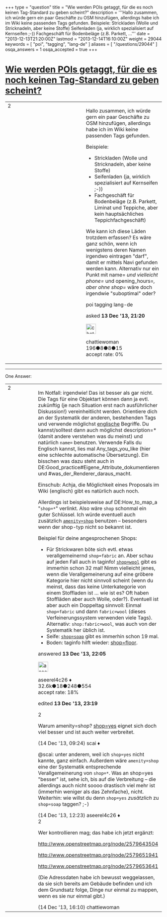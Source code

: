 +++
type = "question"
title = "Wie werden POIs getaggt, für die es noch keinen Tag-Standard zu geben scheint?"
description = '''Hallo zusammen, ich würde gern ein paar Geschäfte zu OSM hinzufügen, allerdings habe ich im Wiki keine passenden Tags gefunden. Beispiele:  Strickladen (Wolle und Stricknadeln, aber keine Stoffe) Seifenladen (ja, wirklich spezialisiert auf Kernseifen ;-)) Fachgeschäft für Bodenbeläge (z.B. Parkett, ...'''
date = "2013-12-13T21:20:00Z"
lastmod = "2013-12-14T16:10:00Z"
weight = 29044
keywords = [ "poi", "tagging", "lang-de" ]
aliases = [ "/questions/29044" ]
osqa_answers = 1
osqa_accepted = true
+++

<div class="headNormal">

# [Wie werden POIs getaggt, für die es noch keinen Tag-Standard zu geben scheint?](/questions/29044/wie-werden-pois-getaggt-fur-die-es-noch-keinen-tag-standard-zu-geben-scheint)

</div>

<div id="main-body">

<div id="askform">

<table id="question-table" style="width:100%;">
<colgroup>
<col style="width: 50%" />
<col style="width: 50%" />
</colgroup>
<tbody>
<tr>
<td style="width: 30px; vertical-align: top"><div class="vote-buttons">
<span id="post-29044-upvote" class="ajax-command post-vote up" rel="nofollow" title="I like this post (click again to cancel)"> </span>
<div id="post-29044-score" class="post-score" title="current number of votes">
2
</div>
<span id="post-29044-downvote" class="ajax-command post-vote down" rel="nofollow" title="I dont like this post (click again to cancel)"> </span> <span id="favorite-mark" class="ajax-command favorite-mark" rel="nofollow" title="mark/unmark this question as favorite (click again to cancel)"> </span>
<div id="favorite-count" class="favorite-count">
&#10;</div>
</div></td>
<td><div id="item-right">
<div class="question-body">
<p>Hallo zusammen, ich würde gern ein paar Geschäfte zu OSM hinzufügen, allerdings habe ich im Wiki keine passenden Tags gefunden.</p>
<p>Beispiele:</p>
<ul>
<li>Strickladen (Wolle und Stricknadeln, aber keine Stoffe)</li>
<li>Seifenladen (ja, wirklich spezialisiert auf Kernseifen ;-))</li>
<li>Fachgeschäft für Bodenbeläge (z.B. Parkett, Liminat und Teppiche, aber kein hauptsächliches Teppichfachgeschäft)</li>
</ul>
<p>Wie kann ich diese Läden trotzdem erfassen? Es wäre ganz schön, wenn ich wenigstens deren Namen irgendwo eintragen "darf", damit er mittels Navi gefunden werden kann. Alternativ nur ein Punkt mit name= <em>und vielleicht phone=</em> und opening_hours=<em>, aber ohne shop=</em> wäre doch irgendwie "suboptimal" oder?</p>
</div>
<div id="question-tags" class="tags-container tags">
<span class="post-tag tag-link-poi" rel="tag" title="see questions tagged &#39;poi&#39;">poi</span> <span class="post-tag tag-link-tagging" rel="tag" title="see questions tagged &#39;tagging&#39;">tagging</span> <span class="post-tag tag-link-lang-de" rel="tag" title="see questions tagged &#39;lang-de&#39;">lang-de</span>
</div>
<div id="question-controls" class="post-controls">
&#10;</div>
<div class="post-update-info-container">
<div class="post-update-info post-update-info-user">
<p>asked <strong>13 Dec '13, 21:20</strong></p>
<img src="https://secure.gravatar.com/avatar/23859a3ac747930691667fbbfb143f24?s=32&amp;d=identicon&amp;r=g" class="gravatar" width="32" height="32" alt="chattiewoman&#39;s gravatar image" />
<p><span>chattiewoman</span><br />
<span class="score" title="196 reputation points">196</span><span title="8 badges"><span class="badge1">●</span><span class="badgecount">8</span></span><span title="8 badges"><span class="silver">●</span><span class="badgecount">8</span></span><span title="15 badges"><span class="bronze">●</span><span class="badgecount">15</span></span><br />
<span class="accept_rate" title="Rate of the user&#39;s accepted answers">accept rate:</span> <span title="chattiewoman has no accepted answers">0%</span></p>
</div>
</div>
<div id="comments-container-29044" class="comments-container">
&#10;</div>
<div id="comment-tools-29044" class="comment-tools">
&#10;</div>
<div class="clear">
&#10;</div>
<div id="comment-29044-form-container" class="comment-form-container">
&#10;</div>
<div class="clear">
&#10;</div>
</div></td>
</tr>
</tbody>
</table>

------------------------------------------------------------------------

<div class="tabBar">

<span id="sort-top"></span>

<div class="headQuestions">

One Answer:

</div>

</div>

<span id="29045"></span>

<div id="answer-container-29045" class="answer accepted-answer">

<table style="width:100%;">
<colgroup>
<col style="width: 50%" />
<col style="width: 50%" />
</colgroup>
<tbody>
<tr>
<td style="width: 30px; vertical-align: top"><div class="vote-buttons">
<span id="post-29045-upvote" class="ajax-command post-vote up" rel="nofollow" title="I like this post (click again to cancel)"> </span>
<div id="post-29045-score" class="post-score" title="current number of votes">
2
</div>
<span id="post-29045-downvote" class="ajax-command post-vote down" rel="nofollow" title="I dont like this post (click again to cancel)"> </span> <span class="accept-answer on" rel="nofollow" title="chattiewoman has selected this answer as the correct answer"> </span>
</div></td>
<td><div class="item-right">
<div class="answer-body">
<p>Im Notfall: irgendwie! Das ist besser als gar nicht. Die Tags für eine Objektart können dann ja evtl. zukünftig (je nach Situation erst nach ausführlicher Diskussion!) vereinheitlicht werden. Orientiere dich an der Systematik der anderen, bestehenden Tags und verwende möglichst <a href="http://dict.leo.org/#/search=&amp;searchLoc=0&amp;resultOrder=basic&amp;multiwordShowSingle=on">englische</a> Begriffe. Du kannst/solltest dann auch möglichst <span>description=*</span> (damit andere verstehen was du meinst) und natürlich <code>name=</code> benutzen. Verwende Falls du Englisch kannst, lies mal <span>Any_tags_you_like</span> (hier eine schlechte <span>automatische Übersetzung</span>). Ein bisschen was dazu steht auch in <span>DE:Good_practice#Eigene_Attribute_dokumentieren</span> und <span>#was_der_Renderer_daraus_macht</span>.</p>
<p>Einschub: Achja, die Möglichkeit eines <span>Proposals im Wiki</span> (englisch) gibt es natürlich auch noch.</p>
<p>Allerdings ist beispielsweise auf <span>DE:How_to_map_a</span> "<span><code>shop=*</code></span>" verlinkt. Also wäre <code>shop</code> schonmal ein guter Schlüssel. Ich würde eventuell auch zusätzlich <a href="http://taginfo.openstreetmap.org/tags/amenity=shop"><code>amenity=shop</code></a> benutzen – besonders wenn der shop-typ nicht so bekannt ist.</p>
<p>Beispiel für deine angesprochenen Shops:</p>
<ul>
<li>Für Strickwaren böte sich evtl. etwas verallgemeinernd <code>shop=fabric</code> an. Aber schau auf jeden Fall auch in <span>taginfo</span>! <a href="http://taginfo.openstreetmap.org/search?q=wool#values"><code>shop=wool</code></a> gibt es immerhin schon 32 mal! Nimm vielleicht jenes, wenn die Verallgemeinerung auf eine gröbere Kategorie hier nicht sinnvoll scheint (wenn du meinst, dass das keine Unterkategorie von einem Stoffladen ist … wie ist es? Oft haben Stoffläden aber auch Wolle, oder?). Eventuell ist aber auch ein Doppeltag sinnvoll: Einmal <code>shop=fabric</code> und dann <code>fabric=wool</code> (dieses Verfeinerungssystem verwenden viele Tags). Alternativ: <code>shop:fabric=wool</code>, was auch von der Systematik her üblich ist.</li>
<li>Seife: <a href="http://taginfo.openstreetmap.org/search?q=soap#values"><code>shop=soap</code></a> gibt es immerhin schon 19 mal.</li>
<li>Boden: taginfo hilft wieder: <a href="http://taginfo.openstreetmap.org/tags/shop=floor">shop=floor</a>.</li>
</ul>
</div>
<div class="answer-controls post-controls">
&#10;</div>
<div class="post-update-info-container">
<div class="post-update-info post-update-info-user">
<p>answered <strong>13 Dec '13, 22:05</strong></p>
<img src="https://secure.gravatar.com/avatar/66f0dc05b44574e3894be07b0b37cf37?s=32&amp;d=identicon&amp;r=g" class="gravatar" width="32" height="32" alt="aseerel4c26&#39;s gravatar image" />
<p><span>aseerel4c26 ♦</span><br />
<span class="score" title="32615 reputation points"><span>32.6k</span></span><span title="18 badges"><span class="badge1">●</span><span class="badgecount">18</span></span><span title="248 badges"><span class="silver">●</span><span class="badgecount">248</span></span><span title="554 badges"><span class="bronze">●</span><span class="badgecount">554</span></span><br />
<span class="accept_rate" title="Rate of the user&#39;s accepted answers">accept rate:</span> <span title="aseerel4c26 has 169 accepted answers">18%</span></p>
</div>
<div class="post-update-info post-update-info-edited">
<p><span> edited <strong>13 Dec '13, 23:19</strong> </span></p>
</div>
</div>
<div id="comments-container-29045" class="comments-container">
<span id="29054"></span>
<div id="comment-29054" class="comment">
<div id="post-29054-score" class="comment-score">
2
</div>
<div class="comment-text">
<p>Warum amenity=shop? <a href="http://taginfo.openstreetmap.org/tags/shop=yes">shop=yes</a> eignet sich doch viel besser und ist auch weiter verbreitet.</p>
</div>
<div id="comment-29054-info" class="comment-info">
<span class="comment-age">(14 Dec '13, 09:24)</span> <span class="comment-user userinfo">scai ♦</span>
</div>
</div>
<span id="29058"></span>
<div id="comment-29058" class="comment">
<div id="post-29058-score" class="comment-score">
&#10;</div>
<div class="comment-text">
<p><span></span><span>@scai</span>: unter anderem, weil ich <code>shop=yes</code> nicht kannte, ganz einfach. Außerdem wäre <code>amenity=shop</code> eine der Systematik entsprechende Verallgemeinerung von <code>shop=*</code>. Was an shop=yes "besser" ist, sehe ich, bis auf die Verbreitung – die allerdings auch nicht soooo drastisch viel mehr ist (immerhin weniger als das Zehnfache), nicht. Weiterhin: wie willst du denn <code>shop=yes</code> <em>zusätzlich</em> zu <code>shop=soap</code> taggen? ;-)</p>
</div>
<div id="comment-29058-info" class="comment-info">
<span class="comment-age">(14 Dec '13, 12:23)</span> <span class="comment-user userinfo">aseerel4c26 ♦</span>
</div>
</div>
<span id="29064"></span>
<div id="comment-29064" class="comment">
<div id="post-29064-score" class="comment-score">
2
</div>
<div class="comment-text">
<p>Wer kontrollieren mag; das habe ich jetzt ergänzt:</p>
<p><a href="http://www.openstreetmap.org/node/2579643504">http://www.openstreetmap.org/node/2579643504</a></p>
<p><a href="http://www.openstreetmap.org/node/2579651941">http://www.openstreetmap.org/node/2579651941</a></p>
<p><a href="http://www.openstreetmap.org/node/2579653641">http://www.openstreetmap.org/node/2579653641</a></p>
<p>(Die Adressdaten habe ich bewusst weggelassen, da sie sich bereits am Gebäude befinden und ich dem Grundsatz folge, Dinge nur einmal zu mappen, wenn es sie nur einmal gibt.)</p>
</div>
<div id="comment-29064-info" class="comment-info">
<span class="comment-age">(14 Dec '13, 16:10)</span> <span class="comment-user userinfo">chattiewoman</span>
</div>
</div>
</div>
<div id="comment-tools-29045" class="comment-tools">
&#10;</div>
<div class="clear">
&#10;</div>
<div id="comment-29045-form-container" class="comment-form-container">
&#10;</div>
<div class="clear">
&#10;</div>
</div></td>
</tr>
</tbody>
</table>

</div>

<div class="paginator-container-left">

</div>

</div>

</div>

